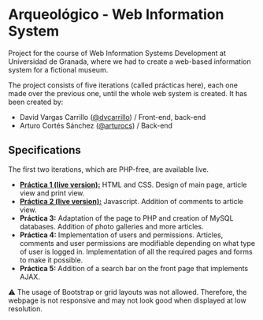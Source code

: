 # Arqueológico - Web Information System

Project for the course of Web Information Systems Development at Universidad de Granada, where we had to create a 
web-based information system for a fictional museum.

The project consists of five iterations (called prácticas here), each one made over the previous one, until the whole 
web system is created. It has been created by:

- David Vargas Carrillo ([@dvcarrillo](http://github.com/dvcarrillo)) / Front-end, back-end
- Arturo Cortés Sánchez ([@arturocs](http://github.com/arturocs)) / Back-end

## Specifications
The first two iterations, which are PHP-free, are available live.

- [**Práctica 1 (live version):**](https://dvcarrillo.github.io/arqueologico/Practica%201/Codigo/index.html) HTML and CSS. Design of main page, article view and print view.
- [**Práctica 2 (live version):**](https://dvcarrillo.github.io/arqueologico/Practica%202/Codigo/index.html) Javascript. Addition of comments to article view.
- **Práctica 3:** Adaptation of the page to PHP and creation of MySQL databases. Addition of photo galleries and more articles.
- **Práctica 4:** Implementation of users and permissions. Articles, comments and user permissions are modifiable depending on what type of user is logged in. Implementation of all the required pages and forms to make it possible.
- **Práctica 5:** Addition of a search bar on the front page that implements AJAX.

:warning: The usage of Bootstrap or grid layouts was not allowed. Therefore, the webpage is not responsive and may 
not look good when displayed at low resolution.
